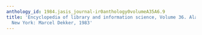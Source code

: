 ```yaml
---
anthology_id: 1984.jasis_journal-ir0anthology0volumeA35A6.9
title: 'Encyclopedia of library and information science, Volume 36. Alan Kent (Ed.).
  New York: Marcel Dekker, 1983'
---
```

